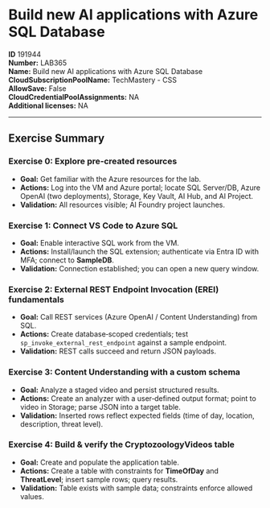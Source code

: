 # Build new AI applications with Azure SQL Database

**ID** 191944  
**Number:** LAB365  
**Name:** Build new AI applications with Azure SQL Database
**CloudSubscriptionPoolName:** TechMastery - CSS  
**AllowSave:** False  
**CloudCredentialPoolAssignments:** NA  
**Additional licenses:** NA  

---

## Exercise Summary
### Exercise 0: Explore pre‑created resources
- **Goal:** Get familiar with the Azure resources for the lab.
- **Actions:** Log into the VM and Azure portal; locate SQL Server/DB, Azure OpenAI (two deployments), Storage, Key Vault, AI Hub, and AI Project.
- **Validation:** All resources visible; AI Foundry project launches.

### Exercise 1: Connect VS Code to Azure SQL
- **Goal:** Enable interactive SQL work from the VM.
- **Actions:** Install/launch the SQL extension; authenticate via Entra ID with MFA; connect to **SampleDB**.
- **Validation:** Connection established; you can open a new query window.

### Exercise 2: External REST Endpoint Invocation (EREI) fundamentals
- **Goal:** Call REST services (Azure OpenAI / Content Understanding) from SQL.
- **Actions:** Create database‑scoped credentials; test `sp_invoke_external_rest_endpoint` against a sample endpoint.
- **Validation:** REST calls succeed and return JSON payloads.

### Exercise 3: Content Understanding with a custom schema
- **Goal:** Analyze a staged video and persist structured results.
- **Actions:** Create an analyzer with a user‑defined output format; point to video in Storage; parse JSON into a target table.
- **Validation:** Inserted rows reflect expected fields (time of day, location, description, threat level).

### Exercise 4: Build & verify the CryptozoologyVideos table
- **Goal:** Create and populate the application table.
- **Actions:** Create a table with constraints for **TimeOfDay** and **ThreatLevel**; insert sample rows; query results.
- **Validation:** Table exists with sample data; constraints enforce allowed values.

